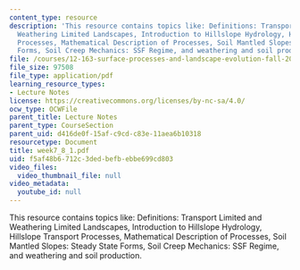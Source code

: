 ```yaml
---
content_type: resource
description: 'This resource contains topics like: Definitions: Transport Limited and
  Weathering Limited Landscapes, Introduction to Hillslope Hydrology, Hillslope Transport
  Processes, Mathematical Description of Processes, Soil Mantled Slopes: Steady State
  Forms, Soil Creep Mechanics: SSF Regime, and weathering and soil production.'
file: /courses/12-163-surface-processes-and-landscape-evolution-fall-2004/f5af48b6712c3dedbefbebbe699cd803_week7_8_1.pdf
file_size: 97508
file_type: application/pdf
learning_resource_types:
- Lecture Notes
license: https://creativecommons.org/licenses/by-nc-sa/4.0/
ocw_type: OCWFile
parent_title: Lecture Notes
parent_type: CourseSection
parent_uid: d416de0f-15af-c9cd-c83e-11aea6b10318
resourcetype: Document
title: week7_8_1.pdf
uid: f5af48b6-712c-3ded-befb-ebbe699cd803
video_files:
  video_thumbnail_file: null
video_metadata:
  youtube_id: null
---
```

This resource contains topics like: Definitions: Transport Limited and Weathering Limited Landscapes, Introduction to Hillslope Hydrology, Hillslope Transport Processes, Mathematical Description of Processes, Soil Mantled Slopes: Steady State Forms, Soil Creep Mechanics: SSF Regime, and weathering and soil production.